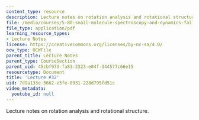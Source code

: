 ```yaml
---
content_type: resource
description: Lecture notes on rotation analysis and rotational structure.
file: /media/courses/5-80-small-molecule-spectroscopy-and-dynamics-fall-2008/7d9a133e5662e5fe0931228d795fd51c_32_580ln_fa08.pdf
file_type: application/pdf
learning_resource_types:
- Lecture Notes
license: https://creativecommons.org/licenses/by-nc-sa/4.0/
ocw_type: OCWFile
parent_title: Lecture Notes
parent_type: CourseSection
parent_uid: 45cbf973-fa83-2323-e04f-344577c66e15
resourcetype: Document
title: 'Lecture #32'
uid: 7d9a133e-5662-e5fe-0931-228d795fd51c
video_metadata:
  youtube_id: null
---
```

Lecture notes on rotation analysis and rotational structure.